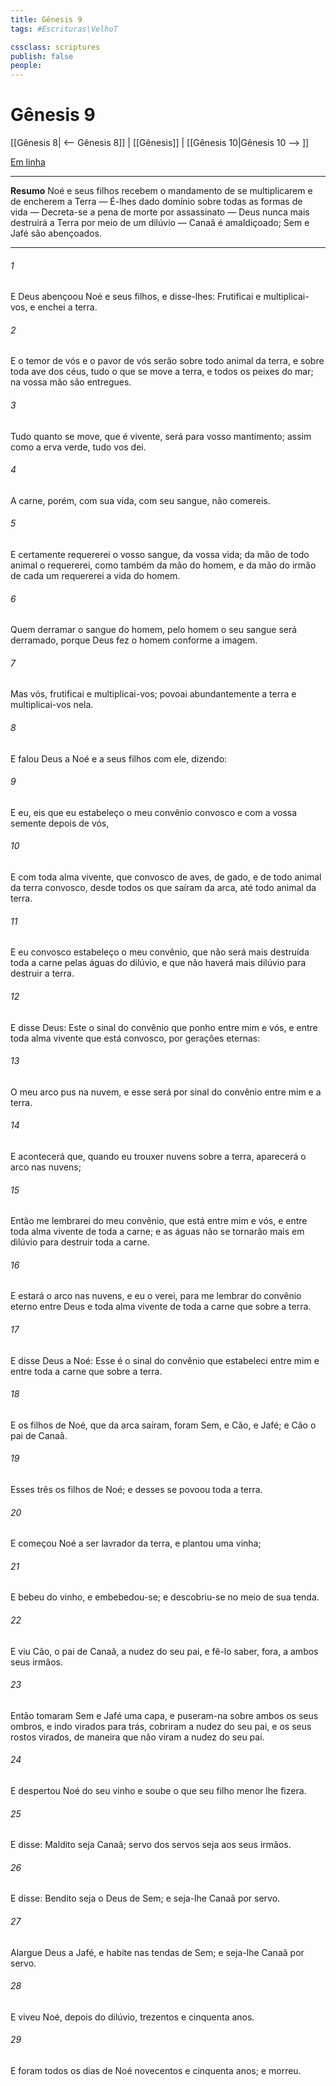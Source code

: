 ```yaml
---
title: Gênesis 9
tags: #Escrituras\VelhoT

cssclass: scriptures
publish: false
people:
---
```


# Gênesis 9
[[Gênesis 8| <-- Gênesis 8]] | [[Gênesis]] | [[Gênesis 10|Gênesis 10 --> ]]

[Em linha](https://churchofjesuschrist.org/study/scriptures/ot/gen/9?lang=por)

---
__Resumo__
Noé e seus filhos recebem o mandamento de se multiplicarem e de encherem a Terra — É-lhes dado domínio sobre todas as formas de vida — Decreta-se a pena de morte por assassinato — Deus nunca mais destruirá a Terra por meio de um dilúvio — Canaã é amaldiçoado; Sem e Jafé são abençoados.

---
###### 1 
E Deus abençoou Noé e seus filhos, e disse-lhes: Frutificai e multiplicai-vos, e enchei a terra.

###### 2 
E o temor de vós e o pavor de vós serão sobre todo animal da terra, e sobre toda ave dos céus, tudo o que se move  a terra, e todos os peixes do mar; na vossa mão são entregues.

###### 3 
Tudo quanto se move, que é vivente, será para vosso mantimento; assim como a erva verde, tudo vos dei.

###### 4 
A carne, porém, com sua vida,  com seu sangue, não comereis.

###### 5 
E certamente requererei o vosso sangue,  da vossa vida; da mão de todo animal o requererei, como também da mão do homem, e da mão do irmão de cada um requererei a vida do homem.

###### 6 
Quem derramar o sangue do homem, pelo homem o seu sangue será derramado, porque Deus fez o homem conforme a  imagem.

###### 7 
Mas vós, frutificai e multiplicai-vos; povoai abundantemente a terra e multiplicai-vos nela.

###### 8 
E falou Deus a Noé e a seus filhos com ele, dizendo:

###### 9 
E eu, eis que eu estabeleço o meu convênio convosco e com a vossa semente depois de vós,

###### 10 
E com toda alma vivente, que convosco  de aves, de gado, e de todo animal da terra convosco, desde todos os que saíram da arca, até todo animal da terra.

###### 11 
E eu convosco estabeleço o meu convênio, que não será mais destruída toda a carne pelas águas do dilúvio, e que não haverá mais dilúvio para destruir a terra.

###### 12 
E disse Deus: Este  o sinal do convênio que ponho entre mim e vós, e entre toda alma vivente que está convosco, por gerações eternas:

###### 13 
O meu arco pus na nuvem, e esse será por sinal do convênio entre mim e a terra.

###### 14 
E acontecerá que, quando eu trouxer nuvens sobre a terra, aparecerá o arco nas nuvens;

###### 15 
Então me lembrarei do meu convênio, que está entre mim e vós, e entre toda alma vivente de toda a carne; e as águas não se tornarão mais em dilúvio para destruir toda a carne.

###### 16 
E estará o arco nas nuvens, e eu o verei, para me lembrar do convênio eterno entre Deus e toda alma vivente de toda a carne que  sobre a terra.

###### 17 
E disse Deus a Noé: Esse é o sinal do convênio que estabeleci entre mim e entre toda a carne que  sobre a terra.

###### 18 
E os filhos de Noé, que da arca saíram, foram Sem, e Cão, e Jafé; e Cão  o pai de Canaã.

###### 19 
Esses três  os filhos de Noé; e desses se povoou toda a terra.

###### 20 
E começou Noé a ser lavrador da terra, e plantou uma vinha;

###### 21 
E bebeu do vinho, e embebedou-se; e descobriu-se no meio de sua tenda.

###### 22 
E viu Cão, o pai de Canaã, a nudez do seu pai, e fê-lo saber, fora, a ambos seus irmãos.

###### 23 
Então tomaram Sem e Jafé uma capa, e puseram-na sobre ambos os seus ombros, e indo virados para trás, cobriram a nudez do seu pai, e os seus rostos  virados, de maneira que não viram a nudez do seu pai.

###### 24 
E despertou Noé do seu vinho e soube o que seu filho menor lhe fizera.

###### 25 
E disse: Maldito seja Canaã; servo dos servos seja aos seus irmãos.

###### 26 
E disse: Bendito seja o  Deus de Sem; e seja-lhe Canaã por servo.

###### 27 
Alargue Deus a Jafé, e habite nas tendas de Sem; e seja-lhe Canaã por servo.

###### 28 
E viveu Noé, depois do dilúvio, trezentos e cinquenta anos.

###### 29 
E foram todos os dias de Noé novecentos e cinquenta anos; e morreu.

